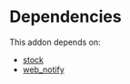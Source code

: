 # Dependencies

This addon depends on:

- [stock](https://github.com/bringout/oca-ocb-warehouse/tree/f7f834405e26b3f1b9786c04a4a652fd978abd14/odoo-bringout-oca-ocb-stock)
- [web_notify](https://github.com/bringout/oca-technical)
